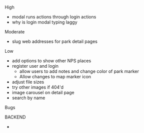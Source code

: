 High
- modal runs actions through login actions
- why is login modal typing laggy

Moderate
- slug web addresses for park detail pages

Low
- add options to show other NPS places
- register user and login
  - allow users to add notes and change color of park marker
  - Allow changes to map marker icon
- adjust file sizes
- try other images if 404'd
- image carousel on detail page
- search by name

Bugs


BACKEND

-
